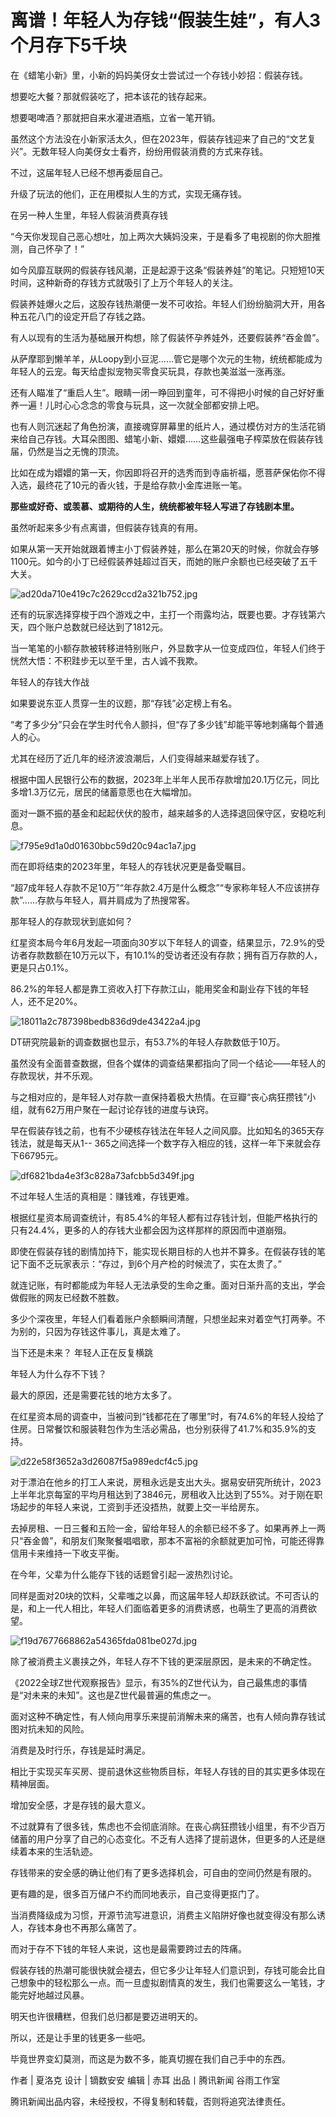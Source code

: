 # 离谱！年轻人为存钱“假装生娃”，有人3个月存下5千块

在《蜡笔小新》里，小新的妈妈美伢女士尝试过一个存钱小妙招：假装存钱。

想要吃大餐？那就假装吃了，把本该花的钱存起来。

想要喝啤酒？那就把自来水灌进酒瓶，立省一笔开销。

虽然这个方法没在小新家活太久，但在2023年，假装存钱迎来了自己的“文艺复兴”。无数年轻人向美伢女士看齐，纷纷用假装消费的方式来存钱。

不过，这届年轻人已经不想再委屈自己。

升级了玩法的他们，正在用模拟人生的方式，实现无痛存钱。

在另一种人生里，年轻人假装消费真存钱

“今天你发现自己恶心想吐，加上两次大姨妈没来，于是看多了电视剧的你大胆推测，自己怀孕了！”

如今风靡互联网的假装存钱风潮，正是起源于这条“假装养娃”的笔记。只短短10天时间，这种新奇的存钱方式就吸引了上万个年轻人的关注。

假装养娃爆火之后，这股存钱热潮便一发不可收拾。年轻人们纷纷脑洞大开，用各种五花八门的设定开启了存钱之路。

有人以现有的生活为基础展开构想，除了假装怀孕养娃外，还要假装养“吞金兽”。

从萨摩耶到懒羊羊，从Loopy到小豆泥……管它是哪个次元的生物，统统都能成为年轻人的云宠。每天给虚拟宠物买零食买玩具，存款也美滋滋一涨再涨。

还有人瞄准了“重启人生”。眼睛一闭一睁回到童年，可不得把小时候的自己好好重养一遍！儿时心心念念的零食与玩具，这一次就全部都安排上吧。

也有人则沉迷起了角色扮演，直接魂穿屏幕里的纸片人，通过模仿对方的生活花销来给自己存钱。大耳朵图图、蜡笔小新、嬛嬛……这些最强电子榨菜放在假装存钱届，仍然是当之无愧的顶流。

比如在成为嬛嬛的第一天，你因即将召开的选秀而到寺庙祈福，愿菩萨保佑你不得入选，最终花了10元的香火钱，于是给存款小金库进账一笔。

**那些或好奇、或羡慕、或期待的人生，统统都被年轻人写进了存钱剧本里。**

虽然听起来多少有点离谱，但假装存钱真的有用。

如果从第一天开始就跟着博主小丁假装养娃，那么在第20天的时候，你就会存够1100元。如今的小丁已经假装养娃超过百天，而她的账户余额也已经突破了五千大关。

![ad20da710e419c7c2629ccd2a321b752.jpg](./离谱年轻人为存钱假装生娃有人3个月存下5千块/ad20da710e419c7c2629ccd2a321b752.jpg)

还有的玩家选择穿梭于四个游戏之中，主打一个雨露均沾，既要也要。才存钱第六天，四个账户总数就已经达到了1812元。

当一笔笔的小额存款被转移进特别账户，外显数字从一位变成四位，年轻人们终于恍然大悟：不积跬步无以至千里，古人诚不我欺。

年轻人的存钱大作战

如果要说东亚人贯穿一生的议题，那“存钱”必定榜上有名。

“考了多少分”只会在学生时代令人颤抖，但“存了多少钱”却能平等地刺痛每个普通人的心。

尤其在经历了近几年的经济波浪潮后，人们变得越来越爱存钱了。

根据中国人民银行公布的数据，2023年上半年人民币存款增加20.1万亿元，同比多增1.3万亿元，居民的储蓄意愿也在大幅增加。

面对一蹶不振的基金和起起伏伏的股市，越来越多的人选择退回保守区，安稳吃利息。

![f795e9d1a0d01630bbc59d20c94ac1a7.jpg](./离谱年轻人为存钱假装生娃有人3个月存下5千块/f795e9d1a0d01630bbc59d20c94ac1a7.jpg)

而在即将结束的2023年里，年轻人的存钱状况更是备受瞩目。

“超7成年轻人存款不足10万”“年存款2.4万是什么概念”“专家称年轻人不应该拼存款”……存款与年轻人，肩并肩成为了热搜常客。

那年轻人的存款现状到底如何？

红星资本局今年6月发起一项面向30岁以下年轻人的调查，结果显示，72.9%的受访者存款数额在10万元以下，有10.1%的受访者还没有存款；拥有百万存款的人，更是只占0.1%。

86.2%的年轻人都是靠工资收入打下存款江山，能用奖金和副业存下钱的年轻人，还不足20%。

![18011a2c787398bedb836d9de43422a4.jpg](./离谱年轻人为存钱假装生娃有人3个月存下5千块/18011a2c787398bedb836d9de43422a4.jpg)

DT研究院最新的调查数据也显示，有53.7%的年轻人存款数低于10万。

虽然没有全面普查数据，但各个媒体的调查结果都指向了同一个结论——年轻人的存款现状，并不乐观。

与之相对应的，是年轻人对存款一直保持着极大热情。在豆瓣“丧心病狂攒钱”小组，就有62万用户聚在一起讨论存钱的进度与诀窍。

早在假装存钱之前，也有不少硬核存钱法在年轻人之间风靡。比如知名的365天存钱法，就是每天从1--
365之间选择一个数字存入相应的钱，这样一年下来就会存下66795元。

![df6821bda4e3f3c828a73afcbb5d349f.jpg](./离谱年轻人为存钱假装生娃有人3个月存下5千块/df6821bda4e3f3c828a73afcbb5d349f.jpg)

不过年轻人生活的真相是：赚钱难，存钱更难。

根据红星资本局调查统计，有85.4%的年轻人都有过存钱计划，但能严格执行的只有24.4%，更多的人的存钱大业都会因为这样那样的原因而中道崩殂。

即使在假装存钱的剧情加持下，能实现长期目标的人也并不算多。在假装存钱的笔记下面不乏玩家表示：“存过，到6个月产检的时候流了，实在太贵了。”

就连记账，有时都能成为年轻人无法承受的生命之重。面对日渐升高的支出，学会做假账的网友已经数不胜数。

多少个深夜里，年轻人们看着账户余额瞬间清醒，只想坐起来对着空气打两拳。不为别的，只因为存钱这件事儿，真是太难了。

当下还是未来？ 年轻人正在反复横跳

年轻人为什么存不下钱？

最大的原因，还是需要花钱的地方太多了。

在红星资本局的调查中，当被问到“钱都花在了哪里”时，有74.6%的年轻人投给了住房。日常餐饮和服装鞋包作为生活必需品，也分别获得了41.7%和35.9%的支持。

![d22e58f3652a3d26087f5a989edcf4c5.jpg](./离谱年轻人为存钱假装生娃有人3个月存下5千块/d22e58f3652a3d26087f5a989edcf4c5.jpg)

对于漂泊在他乡的打工人来说，房租永远是支出大头。据易安研究所统计，2023上半年北京每室的平均月租达到了3846元，房租收入比达到了55%。对于刚在职场起步的年轻人来说，工资到手还没捂热，就要上交一半给房东。

去掉房租、一日三餐和五险一金，留给年轻人的余额已经不多了。如果再养上一两只“吞金兽”，和朋友们聚聚餐唱唱歌，那本不富裕的余额就更加可怜，可能还得靠信用卡来维持一下收支平衡。

在今年，父辈为什么能存下钱的话题曾引起一波热烈讨论。

同样是面对20块的饮料，父辈嗤之以鼻，而这届年轻人却跃跃欲试。不可否认的是，和上一代人相比，年轻人们面临着更多的消费诱惑，也萌生了更高的消费欲望。

![f19d7677668862a54365fda081be027d.jpg](./离谱年轻人为存钱假装生娃有人3个月存下5千块/f19d7677668862a54365fda081be027d.jpg)

除了被消费主义裹挟之外，年轻人存不下钱的更深层原因，是未来的不确定性。

《2022全球Z世代观察报告》显示，有35%的Z世代认为，自己最焦虑的事情是“对未来的未知”。这也是Z世代最普遍的焦虑之一。

面对这种不确定性，有人倾向用享乐来提前消解未来的痛苦，也有人倾向靠存钱试图对抗未知的风险。

消费是及时行乐，存钱是延时满足。

相比于实现买车买房、提前退休这些物质目标，年轻人存钱的目的其实更多体现在精神层面。

增加安全感，才是存钱的最大意义。

不过就算有了很多钱，焦虑也不会彻底消除。在丧心病狂攒钱小组里，有不少百万储蓄的用户分享了自己的心态变化。不乏有人选择了提前退休，但更多的人还是继续着本来的生活轨迹。

存钱带来的安全感的确让他们有了更多选择机会，可自由的空间仍然是有限的。

更有趣的是，很多百万储户不约而同地表示，自己变得更抠门了。

当消费降级成为习惯，开源节流写进意识，消费主义陷阱好像也就变得没有那么诱人，存钱本身也不再那么痛苦了。

而对于存不下钱的年轻人来说，这也是最需要跨过去的阵痛。

假装存钱的热潮可能很快就会褪去，但它多少让年轻人们意识到，存钱可能会比自己想象中的轻松那么一点。而一旦虚拟剧情真的发生，我们也需要这么一笔钱，才能完好地越过风暴。

明天也许很糟糕，但我们总归都是要迈进明天的。

所以，还是让手里的钱更多一些吧。

毕竟世界变幻莫测，而这是为数不多，能真切握在我们自己手中的东西。

作者 | 夏洛克 设计 | 镝数安安 编辑 | 赤耳 出品丨腾讯新闻 谷雨工作室

腾讯新闻出品内容，未经授权，不得复制和转载，否则将追究法律责任。

